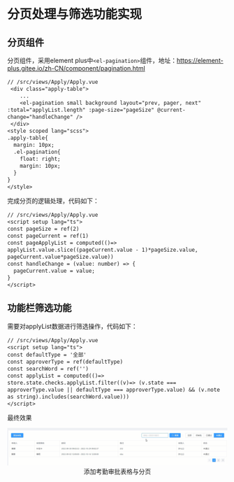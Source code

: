 # 分页处理与筛选功能实现

## 分页组件

分页组件，采用element plus中`<el-pagination>`组件，地址：https://element-plus.gitee.io/zh-CN/component/pagination.html

```vue
// /src/views/Apply/Apply.vue
 <div class="apply-table">
    ...
    <el-pagination small background layout="prev, pager, next" :total="applyList.length" :page-size="pageSize" @current-change="handleChange" />
 </div>
<style scoped lang="scss">
.apply-table{
  margin: 10px;
  .el-pagination{
    float: right;
    margin: 10px;
  }
}
</style>
```

完成分页的逻辑处理，代码如下：

```vue
// /src/views/Apply/Apply.vue
<script setup lang="ts">
const pageSize = ref(2)
const pageCurrent = ref(1)
const pageApplyList = computed(()=> applyList.value.slice((pageCurrent.value - 1)*pageSize.value, pageCurrent.value*pageSize.value))
const handleChange = (value: number) => {
  pageCurrent.value = value;
}
</script>
```

## 功能栏筛选功能

需要对applyList数据进行筛选操作，代码如下：

```vue
// /src/views/Apply/Apply.vue
<script setup lang="ts">
const defaultType = '全部'
const approverType = ref(defaultType)
const searchWord = ref('')
const applyList = computed(()=> store.state.checks.applyList.filter((v)=> (v.state === approverType.value || defaultType === approverType.value) && (v.note as string).includes(searchWord.value))) 
</script>
```

最终效果

<div align=center>
    <img src="./img/13-01-添加考勤审批表格与分页.png" />
    <div>添加考勤审批表格与分页</div>
</div>
